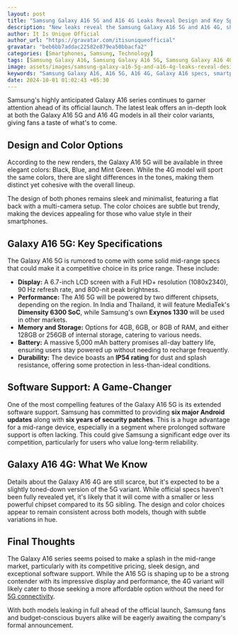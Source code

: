 ```yaml
---
layout: post
title: "Samsung Galaxy A16 5G and A16 4G Leaks Reveal Design and Key Specs in All Colors"
description: "New leaks reveal the Samsung Galaxy A16 5G and A16 4G, showcasing their design and key specifications in all available color variants."
author: It Is Unique Official
author_url: "https://gravatar.com/itisuniqueofficial"
gravatar: "beb6bb7addac22582e879ea50bbacfa2"
categories: [Smartphones, Samsung, Technology]
tags: [Samsung Galaxy A16, Samsung Galaxy A16 5G, Samsung Galaxy A16 4G, Leaks, Smartphone News]
image: assets/images/samsung-galaxy-a16-5g-and-a16-4g-leaks-reveal-design-and-key-specs-in-all-colors.jpg
keywords: "Samsung Galaxy A16, A16 5G, A16 4G, Galaxy A16 specs, smartphone leaks, Samsung smartphones, A16 color variants"
date: 2024-10-01 01:02:43 +05:30
---
```


Samsung's highly anticipated Galaxy A16 series continues to garner attention ahead of its official launch. The latest leak offers an in-depth look at both the Galaxy A16 5G and A16 4G models in all their color variants, giving fans a taste of what's to come.

## Design and Color Options

According to the new renders, the Galaxy A16 5G will be available in three elegant colors: Black, Blue, and Mint Green. While the 4G model will sport the same colors, there are slight differences in the tones, making them distinct yet cohesive with the overall lineup.

The design of both phones remains sleek and minimalist, featuring a flat back with a multi-camera setup. The color choices are subtle but trendy, making the devices appealing for those who value style in their smartphones.

## Galaxy A16 5G: Key Specifications

The Galaxy A16 5G is rumored to come with some solid mid-range specs that could make it a competitive choice in its price range. These include:

- **Display:** A 6.7-inch LCD screen with a Full HD+ resolution (1080x2340), 90 Hz refresh rate, and 800-nit peak brightness.
- **Performance:** The A16 5G will be powered by two different chipsets, depending on the region. In India and Thailand, it will feature MediaTek's **Dimensity 6300 SoC**, while Samsung's own **Exynos 1330** will be used in other markets.
- **Memory and Storage:** Options for 4GB, 6GB, or 8GB of RAM, and either 128GB or 256GB of internal storage, catering to various needs.
- **Battery:** A massive 5,000 mAh battery promises all-day battery life, ensuring users stay powered up without needing to recharge frequently.
- **Durability:** The device boasts an **IP54 rating** for dust and splash resistance, offering some protection in less-than-ideal conditions.

## Software Support: A Game-Changer

One of the most compelling features of the Galaxy A16 5G is its extended software support. Samsung has committed to providing **six major Android updates** along with **six years of security patches**. This is a huge advantage for a mid-range device, especially in a segment where prolonged software support is often lacking. This could give Samsung a significant edge over its competition, particularly for users who value long-term reliability.

## Galaxy A16 4G: What We Know

Details about the Galaxy A16 4G are still scarce, but it's expected to be a slightly toned-down version of the 5G variant. While official specs haven't been fully revealed yet, it's likely that it will come with a smaller or less powerful chipset compared to its 5G sibling. The design and color choices appear to remain consistent across both models, though with subtle variations in hue.

## Final Thoughts

The Galaxy A16 series seems poised to make a splash in the mid-range market, particularly with its competitive pricing, sleek design, and exceptional software support. While the A16 5G is shaping up to be a strong contender with its impressive display and performance, the 4G variant will likely cater to those seeking a more affordable option without the need for [5G connectivity](https://www.theblazetimes.in/top-samsung-5g-mobile-phones-in-india-for-2024/).

With both models leaking in full ahead of the official launch, Samsung fans and budget-conscious buyers alike will be eagerly awaiting the company's formal announcement.
